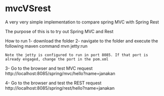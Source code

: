 # mvcVSrest
A very very simple implementation to compare spring MVC with Spring Rest


The purpose of this is to try out Spring MVC and Rest

How to run
1- download the folder
2- navigate to the folder and execute the following maven command
    mvn jetty:run

    Note the jetty is configured to run in port 8085. If that port is already engaged, change the port in the pom.xml

3- Go to the browser and test MVC request
    http://localhost:8085/spring/mvc/hello?name=janakan

4- Go to the browser and test the REST request
    http://localhost:8085/spring/rest/hello?name=janakan